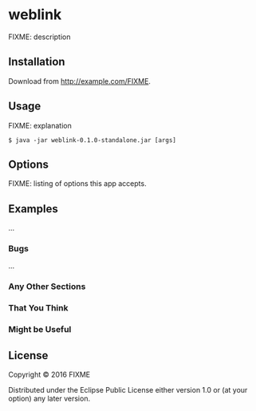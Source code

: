 # weblink

FIXME: description

## Installation

Download from http://example.com/FIXME.

## Usage

FIXME: explanation

    $ java -jar weblink-0.1.0-standalone.jar [args]

## Options

FIXME: listing of options this app accepts.

## Examples

...

### Bugs

...

### Any Other Sections
### That You Think
### Might be Useful

## License

Copyright © 2016 FIXME

Distributed under the Eclipse Public License either version 1.0 or (at
your option) any later version.
